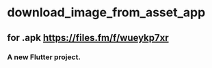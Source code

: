 # download_image_from_asset_app
## for .apk https://files.fm/f/wueykp7xr
### A new Flutter project.
